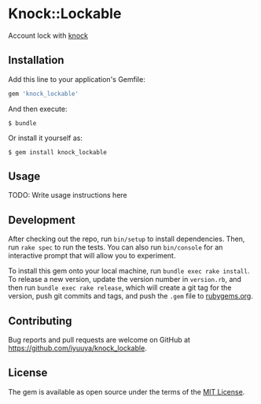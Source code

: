 # Knock::Lockable

Account lock with [knock](https://github.com/nsarno/knock/)

## Installation

Add this line to your application's Gemfile:

```ruby
gem 'knock_lockable'
```

And then execute:

    $ bundle

Or install it yourself as:

    $ gem install knock_lockable

## Usage

TODO: Write usage instructions here

## Development

After checking out the repo, run `bin/setup` to install dependencies. Then, run `rake spec` to run the tests. You can also run `bin/console` for an interactive prompt that will allow you to experiment.

To install this gem onto your local machine, run `bundle exec rake install`. To release a new version, update the version number in `version.rb`, and then run `bundle exec rake release`, which will create a git tag for the version, push git commits and tags, and push the `.gem` file to [rubygems.org](https://rubygems.org).

## Contributing

Bug reports and pull requests are welcome on GitHub at https://github.com/iyuuya/knock_lockable.

## License

The gem is available as open source under the terms of the [MIT License](http://opensource.org/licenses/MIT).

